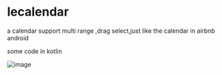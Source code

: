 # lecalendar
 a calendar support  multi range ,drag select,just like the calendar in airbnb android 
 
 some code in kotlin

 ![image](https://github.com/fanglajide/lecalendar/blob/master/art/cal.gif)
